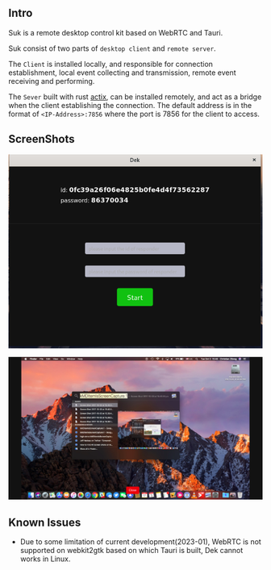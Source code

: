 ## Intro

Suk is a remote desktop control kit based on WebRTC and Tauri.

Suk consist of two parts of `desktop client` and `remote server`.

The `Client` is installed locally, and responsible for connection establishment, local event collecting and transmission, remote event receiving and performing. 

The `Sever` built with rust [actix](https://actix.rs), can be installed remotely, and act as a bridge when the client establishing the connection. The default address is in the format of 
`<IP-Address>:7856` where the port is 7856 for the client to access.

## ScreenShots
![dek](./client/screenshots/dek.png)

![desktop](./client/screenshots/desktop.png)

## Known Issues 

- Due to some limitation of current development(2023-01), WebRTC is not supported on webkit2gtk based on which Tauri is built, Dek cannot works in Linux.


